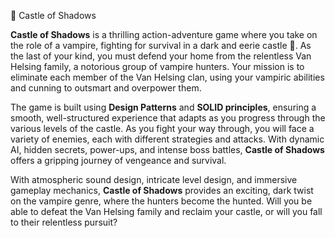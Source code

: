 🧛 Castle of Shadows 

**Castle of Shadows** is a thrilling action-adventure game where you take on the role of a vampire, fighting for survival in a dark and eerie castle 🏰. As the last of your kind, you must defend your home from the relentless Van Helsing family, a notorious group of vampire hunters. Your mission is to eliminate each member of the Van Helsing clan, using your vampiric abilities and cunning to outsmart and overpower them. 

The game is built using **Design Patterns** and **SOLID principles**, ensuring a smooth, well-structured experience that adapts as you progress through the various levels of the castle. As you fight your way through, you will face a variety of enemies, each with different strategies and attacks. With dynamic AI, hidden secrets, power-ups, and intense boss battles, **Castle of Shadows** offers a gripping journey of vengeance and survival.

With atmospheric sound design, intricate level design, and immersive gameplay mechanics, **Castle of Shadows** provides an exciting, dark twist on the vampire genre, where the hunters become the hunted. Will you be able to defeat the Van Helsing family and reclaim your castle, or will you fall to their relentless pursuit?
